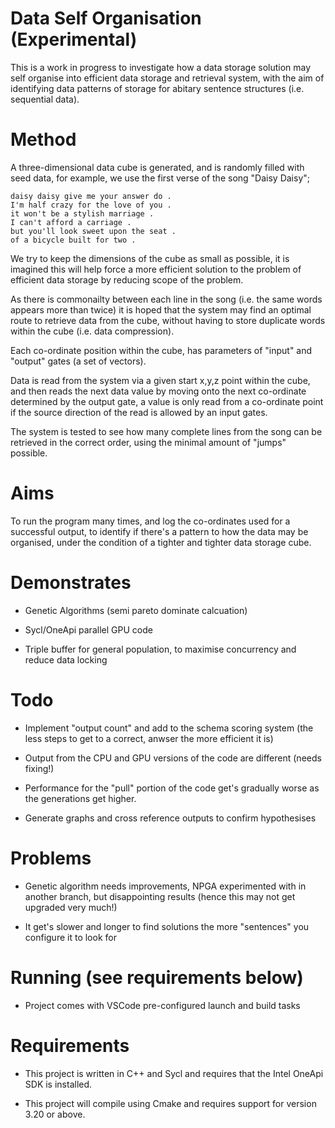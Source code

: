 # Data Self Organisation (Experimental)

This is a work in progress to investigate how a data storage solution may self organise into efficient data storage and retrieval system, with the aim of identifying data patterns of storage for abitary sentence structures (i.e. sequential data).

# Method

A three-dimensional data cube is generated, and is randomly filled with seed data, for example, we use the first verse of the song "Daisy Daisy";

```
daisy daisy give me your answer do .
I'm half crazy for the love of you .
it won't be a stylish marriage .
I can't afford a carriage .
but you'll look sweet upon the seat .
of a bicycle built for two .
```

We try to keep the dimensions of the cube as small as possible, it is imagined this will help force a more efficient solution to the problem of efficient data storage by reducing scope of the problem.

As there is commonailty between each line in the song (i.e. the same words appears more than twice) it is hoped that the system may find an optimal route to retrieve data from the cube, without having to store duplicate words within the cube (i.e. data compression).

Each co-ordinate position within the cube, has parameters of "input" and "output" gates (a set of vectors).

Data is read from the system via a given start x,y,z point within the cube, and then reads the next data value by moving onto the next co-ordinate determined by the output gate, a value is only read from a co-ordinate point if the source direction of the read is allowed by an input gates.

The system is tested to see how many complete lines from the song can be retrieved in the correct order, using the minimal amount of "jumps" possible.

# Aims

To run the program many times, and log the co-ordinates used for a successful output, to identify if there's a pattern to how the data may be organised, under the condition of a tighter and tighter data storage cube.

# Demonstrates

- Genetic Algorithms (semi pareto dominate calcuation)

- Sycl/OneApi parallel GPU code 

- Triple buffer for general population, to maximise concurrency and reduce data locking

# Todo

- Implement "output count" and add to the schema scoring system (the less steps to get to a correct, anwser the more efficient it is)

- Output from the CPU and GPU versions of the code are different (needs fixing!)

- Performance for the "pull" portion of the code get's gradually worse as the generations get higher.

- Generate graphs and cross reference outputs to confirm hypothesises

# Problems

- Genetic algorithm needs improvements, NPGA experimented with in another branch, but disappointing results (hence this may not get upgraded very much!)

- It get's slower and longer to find solutions the more "sentences" you configure it to look for

# Running (see requirements below)

- Project comes with VSCode pre-configured launch and build tasks

# Requirements

- This project is written in C++ and Sycl and requires that the Intel OneApi SDK is installed.

- This project will compile using Cmake and requires support for version 3.20 or above.


